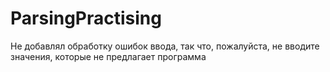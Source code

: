 # ParsingPractising
Не добавлял обработку ошибок ввода, так что, пожалуйста, не вводите значения, которые не предлагает программа
